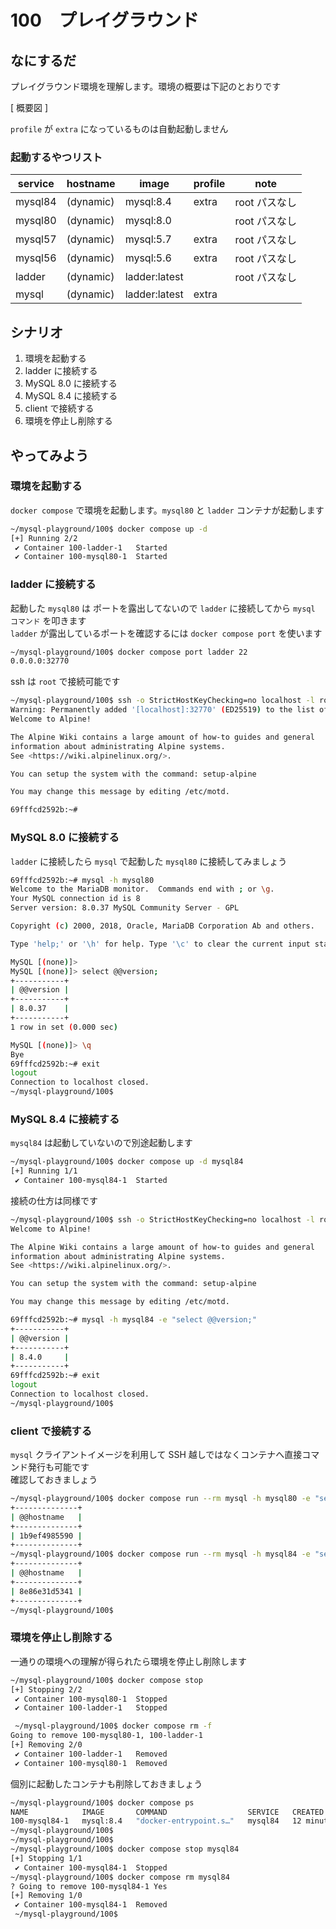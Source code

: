 # 100　プレイグラウンド
## なにするだ
プレイグラウンド環境を理解します。環境の概要は下記のとおりです

[ 概要図 ]

`profile` が `extra` になっているものは自動起動しません

### 起動するやつリスト
| service | hostname  | image         | profile | note          |
| ------- | --------- | ------------- | ------- | ------------- |
| mysql84 | (dynamic) | mysql:8.4     | extra   | root パスなし |
| mysql80 | (dynamic) | mysql:8.0     |         | root パスなし |
| mysql57 | (dynamic) | mysql:5.7     | extra   | root パスなし |
| mysql56 | (dynamic) | mysql:5.6     | extra   | root パスなし |
| ladder  | (dynamic) | ladder:latest |         | root パスなし |
| mysql   | (dynamic) | ladder:latest | extra   |               |

## シナリオ
1. 環境を起動する
2. ladder に接続する
3. MySQL 8.0 に接続する
4. MySQL 8.4 に接続する
5. client で接続する
6. 環境を停止し削除する

## やってみよう
### 環境を起動する
`docker compose` で環境を起動します。`mysql80` と `ladder` コンテナが起動します
```sh
~/mysql-playground/100$ docker compose up -d
[+] Running 2/2
 ✔ Container 100-ladder-1   Started                                                    0.5s 
 ✔ Container 100-mysql80-1  Started                                                    0.5s
```

### ladder に接続する
起動した `mysql80` は ポートを露出してないので `ladder` に接続してから `mysql コマンド` を叩きます  
`ladder` が露出しているポートを確認するには `docker compose port` を使います
```sh
~/mysql-playground/100$ docker compose port ladder 22
0.0.0.0:32770
```
ssh は `root` で接続可能です
```sh
~/mysql-playground/100$ ssh -o StrictHostKeyChecking=no localhost -l root -p 32770 
Warning: Permanently added '[localhost]:32770' (ED25519) to the list of known hosts.
Welcome to Alpine!

The Alpine Wiki contains a large amount of how-to guides and general
information about administrating Alpine systems.
See <https://wiki.alpinelinux.org/>.

You can setup the system with the command: setup-alpine

You may change this message by editing /etc/motd.

69fffcd2592b:~#
```

### MySQL 8.0 に接続する
`ladder` に接続したら `mysql` で起動した `mysql80` に接続してみましょう
```sh
69fffcd2592b:~# mysql -h mysql80
Welcome to the MariaDB monitor.  Commands end with ; or \g.
Your MySQL connection id is 8
Server version: 8.0.37 MySQL Community Server - GPL

Copyright (c) 2000, 2018, Oracle, MariaDB Corporation Ab and others.

Type 'help;' or '\h' for help. Type '\c' to clear the current input statement.

MySQL [(none)]>
MySQL [(none)]> select @@version;
+-----------+
| @@version |
+-----------+
| 8.0.37    |
+-----------+
1 row in set (0.000 sec)

MySQL [(none)]> \q
Bye
69fffcd2592b:~# exit
logout
Connection to localhost closed.
~/mysql-playground/100$ 
```

### MySQL 8.4 に接続する
`mysql84` は起動していないので別途起動します
```sh
~/mysql-playground/100$ docker compose up -d mysql84
[+] Running 1/1
 ✔ Container 100-mysql84-1  Started                                                      0.2s
 ```
 接続の仕方は同様です
 ```sh
~/mysql-playground/100$ ssh -o StrictHostKeyChecking=no localhost -l root -p 32770
Welcome to Alpine!

The Alpine Wiki contains a large amount of how-to guides and general
information about administrating Alpine systems.
See <https://wiki.alpinelinux.org/>.

You can setup the system with the command: setup-alpine

You may change this message by editing /etc/motd.

69fffcd2592b:~# mysql -h mysql84 -e "select @@version;"
+-----------+
| @@version |
+-----------+
| 8.4.0     |
+-----------+
69fffcd2592b:~# exit
logout
Connection to localhost closed.
~/mysql-playground/100$ 
 ```

### client で接続する
`mysql` クライアントイメージを利用して SSH 越しではなくコンテナへ直接コマンド発行も可能です  
確認しておきましょう
```sh
~/mysql-playground/100$ docker compose run --rm mysql -h mysql80 -e "select @@hostname;"
+--------------+
| @@hostname   |
+--------------+
| 1b9ef4985590 |
+--------------+
~/mysql-playground/100$ docker compose run --rm mysql -h mysql84 -e "select @@hostname;"
+--------------+
| @@hostname   |
+--------------+
| 8e86e31d5341 |
+--------------+
~/mysql-playground/100$ 
```
### 環境を停止し削除する
一通りの環境への理解が得られたら環境を停止し削除します
```sh
~/mysql-playground/100$ docker compose stop
[+] Stopping 2/2
 ✔ Container 100-mysql80-1  Stopped                                                      1.8s 
 ✔ Container 100-ladder-1   Stopped                                                      0.4s

 ~/mysql-playground/100$ docker compose rm -f
Going to remove 100-mysql80-1, 100-ladder-1
[+] Removing 2/0
 ✔ Container 100-ladder-1   Removed                                                       0.0s 
 ✔ Container 100-mysql80-1  Removed                                                       0.0s
```

個別に起動したコンテナも削除しておきましょう
```sh
~/mysql-playground/100$ docker compose ps
NAME            IMAGE       COMMAND                  SERVICE   CREATED          STATUS         PORTS
100-mysql84-1   mysql:8.4   "docker-entrypoint.s…"   mysql84   12 minutes ago   Up 9 minutes   3306/tcp, 33060/tcp
~/mysql-playground/100$
~/mysql-playground/100$
~/mysql-playground/100$ docker compose stop mysql84
[+] Stopping 1/1
 ✔ Container 100-mysql84-1  Stopped                                                       1.3s 
~/mysql-playground/100$ docker compose rm mysql84
? Going to remove 100-mysql84-1 Yes
[+] Removing 1/0
 ✔ Container 100-mysql84-1  Removed                                                       0.0s
 ~/mysql-playground/100$ 
```
